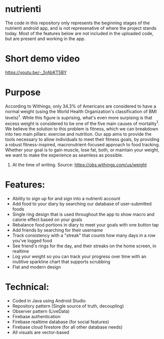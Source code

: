 # nutrienti

The code in this repository only represents the beginning stages of the nutrienti android app, and is not represenative of where the project stands today.
Most of the features below are not included in the uploaded code, but are present and working in the app.

# Short demo video

https://youtu.be/-_5rAbKT5BY

# Purpose
According to Withings, only 34.3% of Americans are considered to have a normal weight (using the World Health Organization's classification of BMI levels)<sup>1</sup>. While this figure is suprising, what's even more surpising is that excess weight is considered to be one of the five main causes of mortality<sup>1</sup>. We believe the solution to this problem is fitness, which we can breakdown into two main pillars: exercise and nutrition. Our app aims to provide the tools necessary to allow individuals to meet their fitness goals, by providing a robust fitness-inspired, macronutrient-focused approach to food tracking. Whether your goal is to gain muscle, lose fat, both, or maintain your weight, we want to make the experience as seamless as possible.

1. At the time of writing. Source: https://obs.withings.com/us/weight

# Features:
- Ability to sign up for and sign into a nutrienti account
- Add food to your diary by searching our database of user-submitted foods
- Single ring design that is used throughout the app to show macro and calorie effect based on your goals
- Rebalance food portions in diary to meet your goals with one button tap
- Add friends by searching for their username
- Track consistency with a "streak" that counts how many days in a row you've logged food
- See friend's rings for the day, and their streaks on the home screen, in realtime
- Log your weight so you can track your progress over time with an inutitive sparkline chart that supports scrubbing
- Flat and modern design

# Technical:
- Coded in Java using Android Studio
- Repository pattern (Single source of truth, decoupling)
- Observer pattern (LiveData)
- Firebase authentication
- Firebase realtime database (for social features)
- Firebase cloud firestore (for all other database needs)
- All visuals are vector-based
